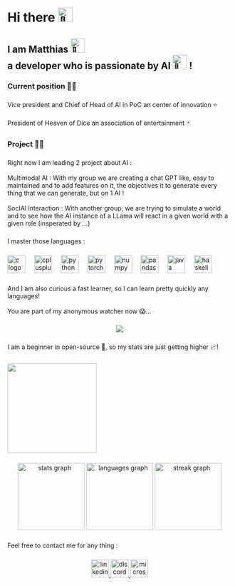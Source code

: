 <h1 align="left"></h1>

###

<h1 align="left">Hi there <picture>
  <source srcset="https://fonts.gstatic.com/s/e/notoemoji/latest/1f44b/512.webp" type="image/webp">
  <img src="https://fonts.gstatic.com/s/e/notoemoji/latest/1f44b/512.gif" alt="👋" width="32" height="32">
</picture></h1>

###

<h2 align="left">I am Matthias <picture>
  <source srcset="https://fonts.gstatic.com/s/e/notoemoji/latest/1f402/512.webp" type="image/webp">
  <img src="https://fonts.gstatic.com/s/e/notoemoji/latest/1f402/512.gif" alt="🐂" width="32" height="32">
</picture><br>a developer who is passionate  by AI <picture>
  <source srcset="https://fonts.gstatic.com/s/e/notoemoji/latest/1f916/512.webp" type="image/webp">
  <img src="https://fonts.gstatic.com/s/e/notoemoji/latest/1f916/512.gif" alt="🤖" width="32" height="32">
</picture> !</h2>

###

<h3 align="left">Current position 🧑‍🔬</h3>

###

<p align="left">Vice president and Chief of Head of AI in PoC an center of innovation ⭐<br><br>President of Heaven of Dice an association of entertainment 🃏</p>

###

<h3 align="left">Project 👨‍💻</h3>

###

<p align="left">Right now I am leading 2 project about AI :<br><br>Multimodal AI : With my group we are creating a chat GPT like, easy to maintained and  to add features on it, the objectives it to generate every thing that we can generate, but on 1 AI !<br><br>SocIAl Interaction : With another group, we are trying to simulate a world and to see how the AI instance of a LLama will react in a given world with a given role (insperated by ...)</p>

###

<p align="left">I master those languages :</p>

###

<div align="left">
  <img src="https://cdn.jsdelivr.net/gh/devicons/devicon/icons/c/c-original.svg" height="40" alt="c logo"  />
  <img width="12" />
  <img src="https://cdn.jsdelivr.net/gh/devicons/devicon/icons/cplusplus/cplusplus-original.svg" height="40" alt="cplusplus logo"  />
  <img width="12" />
  <img src="https://cdn.jsdelivr.net/gh/devicons/devicon/icons/python/python-original.svg" height="40" alt="python logo"  />
  <img width="12" />
  <img src="https://cdn.jsdelivr.net/gh/devicons/devicon/icons/pytorch/pytorch-original.svg" height="40" alt="pytorch logo"  />
  <img width="12" />
  <img src="https://cdn.jsdelivr.net/gh/devicons/devicon/icons/numpy/numpy-original.svg" height="40" alt="numpy logo"  />
  <img width="12" />
  <img src="https://cdn.jsdelivr.net/gh/devicons/devicon/icons/pandas/pandas-original.svg" height="40" alt="pandas logo"  />
  <img width="12" />
  <img src="https://cdn.jsdelivr.net/gh/devicons/devicon/icons/java/java-original.svg" height="40" alt="java logo"  />
  <img width="12" />
  <img src="https://cdn.jsdelivr.net/gh/devicons/devicon/icons/haskell/haskell-original.svg" height="40" alt="haskell logo"  />
</div>

###

<p align="left">And I am also curious  a fast learner, so I can learn pretty quickly any languages!<br><br>You are part of my anonymous watcher now 😱...</p>

###

<div align="center">
  <img src="https://profile-counter.glitch.me/MatthiasvonRakowski/count.svg?"  />
</div>

###

<p align="left">I am a beginner in open-source 📖, so my stats are just getting higher 📈!</p>

###

<div align="left">
  <img height="200" src="https://media0.giphy.com/media/XDAY1NNG2VvobAp9o0/giphy.gif"  />
</div>

###

<div align="center">
  <img src="https://github-readme-stats.vercel.app/api?username=MatthiasvonRakowski&hide_title=false&hide_rank=false&show_icons=true&include_all_commits=true&count_private=true&disable_animations=false&theme=prussian&locale=en&hide_border=false&order=1" height="150" alt="stats graph"  />
  <img src="https://github-readme-stats.vercel.app/api/top-langs?username=MatthiasvonRakowski&locale=en&hide_title=false&layout=compact&card_width=320&langs_count=5&theme=prussian&hide_border=false&order=2" height="150" alt="languages graph"  />
  <img src="https://streak-stats.demolab.com?user=MatthiasvonRakowski&locale=en&mode=daily&theme=prussian&hide_border=false&border_radius=5&order=3" height="150" alt="streak graph"  />
</div>

###

<p align="left">Feel free to contact me for any thing :</p>

###

<div align="center">
  <a href="https://www.linkedin.com/in/matthias-von-rakowski-97a1b0265/" target="_blank">
    <img src="https://img.shields.io/static/v1?message=LinkedIn&logo=linkedin&label=&color=0077B5&logoColor=white&labelColor=&style=for-the-badge" height="40" alt="linkedin logo"  />
  </a>
  <a href="kaiser_fifster" target="_blank">
    <img src="https://img.shields.io/static/v1?message=Discord&logo=discord&label=&color=7289DA&logoColor=white&labelColor=&style=for-the-badge" height="40" alt="discord logo"  />
  </a>
  <a href="mailto:matthias.von-rakowski@epitech.eu" target="_blank">
    <img src="https://img.shields.io/static/v1?message=Outlook&logo=microsoft-outlook&label=&color=0078D4&logoColor=white&labelColor=&style=for-the-badge" height="40" alt="microsoft-outlook logo"  />
  </a>
</div>

###

